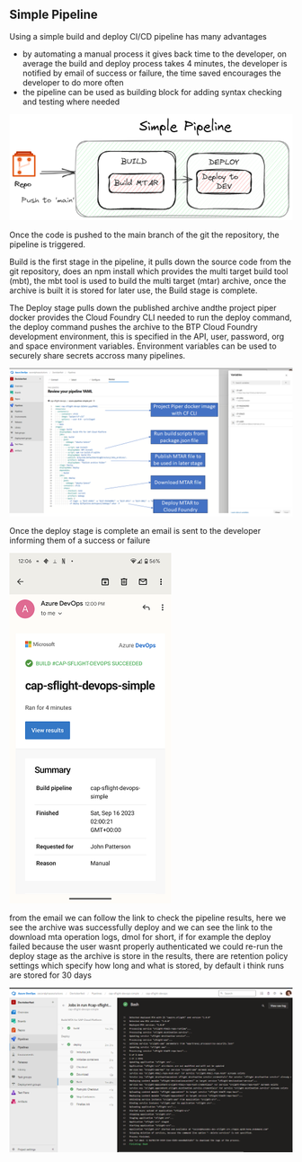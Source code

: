 
## Simple Pipeline
Using a simple build and deploy CI/CD pipeline has many advantages
* by automating a manual process it gives back time to the developer, on average the build and deploy process takes 4 minutes, the developer is notified by email of success or failure, the time saved encourages the developer to do more often
* the pipeline can be used as building block for adding syntax checking and testing where needed


![Simple Pipeline](azure-pipelines\docs\simple-pipeline.png)

Once the code is pushed to the main branch of the git the repository, the pipeline is triggered.

Build is the first stage in the pipeline, it pulls down the source code from the git repository, does an npm install which provides the multi target build tool (mbt), the mbt tool is used to build the multi target (mtar) archive, once the archive is built it is stored for later use, the Build stage is complete.

The Deploy stage pulls down the published archive andthe project piper docker provides the Cloud Foundry CLI needed to run the deploy command, the deploy command pushes the archive to the BTP Cloud Foundry development environment, this is specified in the API, user, password, org and space environment variables. Environment variables can be used to securely share secrets accross many pipelines.

![Simple Pipeline Explained](azure-pipelines\docs\simple-pipeline-explained.png)

Once the deploy stage is complete an email is sent to the developer informing them of a success or failure

![Simple Pipeline email](azure-pipelines\docs\simple-pipeline-results.png)

from the email we can follow the link to check the pipeline results, here we see the archive was successfully deploy and we can see the link to the download mta operation logs, dmol for short, if for example the deploy failed because the user wasnt properly authenticated we could re-run the deploy stage as the archive is store in the results, there are retention policy settings which specify how long and what is stored, by default i think runs are stored for 30 days

![Simple Pipeline logs](azure-pipelines\docs\simple-pipeline-deploylogs.png)


